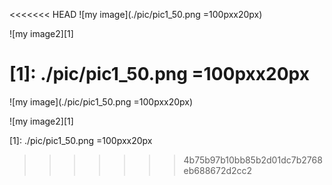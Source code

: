 <<<<<<< HEAD
![my image](./pic/pic1_50.png =100pxx20px)

![my image2][1]

[1]: ./pic/pic1_50.png =100pxx20px
=======
![my image](./pic/pic1_50.png =100pxx20px)

![my image2][1]

[1]: ./pic/pic1_50.png =100pxx20px
>>>>>>> 4b75b97b10bb85b2d01dc7b2768eb688672d2cc2

